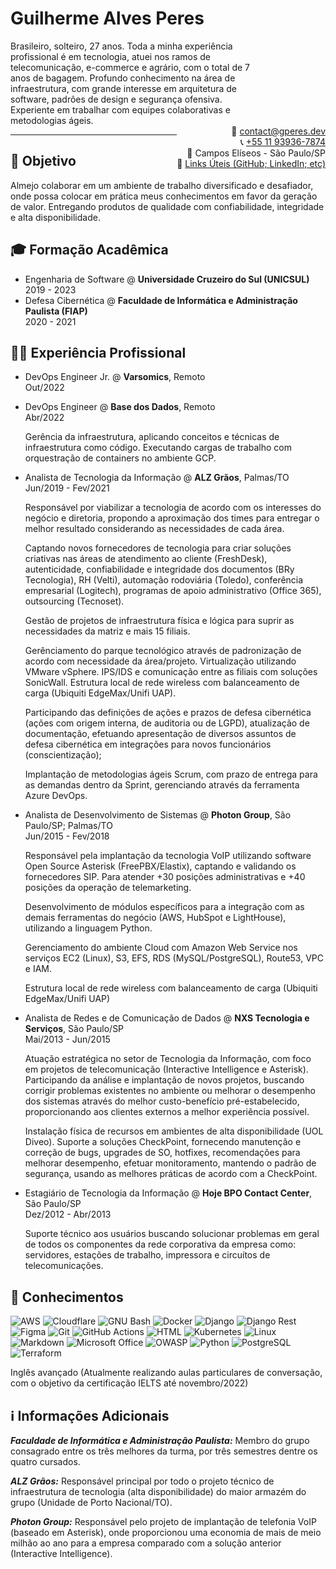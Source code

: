 # **Guilherme Alves Peres**

<style>
  #personal-resume{
    width: 400px
  }
  #personal-contacts{
    float: right;
    text-align: right;
  }
  div{
    display: inline-block;
  }
</style>

<div id="personal-resume">
  Brasileiro, solteiro, 27 anos. Toda a minha experiência profissional é em tecnologia, atuei nos ramos de telecomunicação, e-commerce e agrário, com o total de 7 anos de bagagem. Profundo conhecimento na área de infraestrutura, com grande interesse em arquitetura de software, padrões de design e segurança ofensiva. Experiente em trabalhar com equipes colaborativas e metodologias ágeis.
</div>
<div id="personal-contacts">
  📧 <a href="mailto:contact@gperes.dev">contact@gperes.dev</a>
    <br>
  📞 <a href="tel:+5511939367874">+55 11 93936-7874</a>
    <br>
    📍 Campos Elíseos - São Paulo/SP
    <br>
    🔗 <a href="https://allmylinks.com/guialvesp1">Links Úteis (GitHub; LinkedIn; etc)</a>
</div>

---

## 🎯 **Objetivo**

Almejo colaborar em um ambiente de trabalho diversificado e desafiador, onde possa colocar em prática meus conhecimentos em favor da geração de valor. Entregando produtos de qualidade com confiabilidade, integridade e alta disponibilidade.

<!--
Preencher de acordo com a vaga que vai enviar

(A empresa, precisa acreditar que você a conhece e está interessado em fazer parte, então personalize o máximo de acordo com a divulgação da vaga e característica da empresa.
Além do objetivo claro, você pode descrever lá nas informações adicionais suas habilidades de acordo com a missão, visão e valores da empresa)
-->

## 🎓 **Formação Acadêmica**

* Engenharia de Software @ **Universidade Cruzeiro do Sul (UNICSUL)**\
  2019 - 2023
* Defesa Cibernética @ **Faculdade de Informática e Administração Paulista (FIAP)**\
  2020 - 2021

## 👨‍💻 **Experiência Profissional**

* DevOps Engineer Jr. @ **Varsomics**, Remoto\
  Out/2022

* DevOps Engineer @ **Base dos Dados**, Remoto\
  Abr/2022

  Gerência da infraestrutura, aplicando conceitos e técnicas de infraestrutura como código. Executando cargas de trabalho com orquestração de containers no ambiente GCP.

* Analista de Tecnologia da Informação @ **ALZ Grãos**, Palmas/TO\
  Jun/2019 - Fev/2021

  Responsável por viabilizar a tecnologia de acordo com os interesses do negócio e diretoria, propondo a aproximação dos times para entregar o melhor resultado considerando as necessidades de cada área.

  Captando novos fornecedores de tecnologia para criar soluções criativas nas áreas de atendimento ao cliente (FreshDesk), autenticidade, confiabilidade e integridade dos documentos (BRy Tecnologia), RH (Velti), automação rodoviária (Toledo), conferência empresarial (Logitech), programas de apoio administrativo (Office 365), outsourcing (Tecnoset).

  Gestão de projetos de infraestrutura física e lógica para suprir as necessidades da matriz e mais 15 filiais.

  Gerênciamento do parque tecnológico através de padronização de acordo com necessidade da área/projeto. Virtualização utilizando VMware vSphere. IPS/IDS e comunicação entre as filiais com soluções SonicWall. Estrutura local de rede wireless com balanceamento de carga (Ubiquiti EdgeMax/Unifi UAP).

  Participando das definições de ações e prazos de defesa cibernética (ações com origem interna, de auditoria ou de LGPD), atualização de documentação, efetuando apresentação de diversos assuntos de defesa cibernética em integrações para novos funcionários (conscientização);

  Implantação de metodologias ágeis Scrum, com prazo de entrega para as demandas dentro da Sprint, gerenciando através da ferramenta Azure DevOps.

* Analista de Desenvolvimento de Sistemas @ **Photon Group**, São Paulo/SP; Palmas/TO\
  Jun/2015 - Fev/2018

  Responsável pela implantação da tecnologia VoIP utilizando software Open Source Asterisk (FreePBX/Elastix), captando e validando os fornecedores SIP. Para atender +30 posições administrativas e +40 posições da operação de telemarketing.

  Desenvolvimento de módulos específicos para a integração com as demais ferramentas do negócio (AWS, HubSpot e LightHouse), utilizando a linguagem Python.

  Gerenciamento do ambiente Cloud com Amazon Web Service nos serviços EC2 (Linux), S3, EFS, RDS (MySQL/PostgreSQL), Route53, VPC e IAM.

  Estrutura local de rede wireless com balanceamento de carga (Ubiquiti EdgeMax/Unifi UAP)

* Analista de Redes e de Comunicação de Dados @ **NXS Tecnologia e Serviços**, São Paulo/SP\
  Mai/2013 - Jun/2015

  Atuação estratégica no setor de Tecnologia da Informação, com foco em projetos de telecomunicação (Interactive Intelligence e Asterisk). Participando da análise e implantação de novos projetos, buscando corrigir problemas existentes no ambiente ou melhorar o desempenho dos sistemas através do melhor custo-benefício pré-estabelecido, proporcionando aos clientes externos a melhor experiência possível.

  Instalação física de recursos em ambientes de alta disponibilidade (UOL Diveo). Suporte a soluções CheckPoint, fornecendo manutenção e correção de bugs, upgrades de SO, hotfixes, recomendações para melhorar desempenho, efetuar monitoramento, mantendo o padrão de segurança, usando as melhores práticas de acordo com a CheckPoint.

* Estagiário de Tecnologia da Informação @ **Hoje BPO Contact Center**, São Paulo/SP\
  Dez/2012 - Abr/2013

  Suporte técnico aos usuários buscando solucionar problemas em geral de todos os componentes da rede corporativa da empresa como: servidores, estações de trabalho, impressora e circuítos de telecomunicações.

## 🧠 **Conhecimentos**

![AWS](https://img.shields.io/badge/Amazon_AWS-FF9900?style=for-the-badge&logo=amazonaws&logoColor=white)
![Cloudflare](https://img.shields.io/badge/Cloudflare-F38020?style=for-the-badge&logo=Cloudflare&logoColor=white)
![GNU Bash](https://img.shields.io/badge/GNU%20Bash-4EAA25?style=for-the-badge&logo=GNU%20Bash&logoColor=white)
![Docker](https://img.shields.io/badge/Docker-2CA5E0?style=for-the-badge&logo=docker&logoColor=white)
![Django](https://img.shields.io/badge/Django-092E20?style=for-the-badge&logo=django&logoColor=green)
![Django Rest](https://img.shields.io/badge/django%20rest-ff1709?style=for-the-badge&logo=django&logoColor=white)
![Figma](https://img.shields.io/badge/Figma-F24E1E?style=for-the-badge&logo=figma&logoColor=white)
![Git](https://img.shields.io/badge/GIT-E44C30?style=for-the-badge&logo=git&logoColor=white)
![GitHub Actions](https://img.shields.io/badge/GitHub_Actions-2088FF?style=for-the-badge&logo=github-actions&logoColor=white)
![HTML](https://img.shields.io/badge/HTML5-E34F26?style=for-the-badge&logo=html5&logoColor=white)
![Kubernetes](https://img.shields.io/badge/kubernetes-326ce5.svg?&style=for-the-badge&logo=kubernetes&logoColor=white)
![Linux](https://img.shields.io/badge/Linux-FCC624?style=for-the-badge&logo=linux&logoColor=black)
![Markdown](https://img.shields.io/badge/Markdown-000000?style=for-the-badge&logo=markdown&logoColor=white)
![Microsoft Office](https://img.shields.io/badge/Microsoft_Office-D83B01?style=for-the-badge&logo=microsoft-office&logoColor=white)
![OWASP](https://camo.githubusercontent.com/2b8d9afb5cf9def1e7d877cef888216f39a9145010bf53e9f5231404e64a2384/68747470733a2f2f696d672e736869656c64732e696f2f62616467652f4f574153502d3030303030303f7374796c653d666f722d7468652d6261646765266c6f676f3d6f77617370266c6f676f436f6c6f723d7768697465)
![Python](https://img.shields.io/badge/Python-FFD43B?style=for-the-badge&logo=python&logoColor=darkgreen)
![PostgreSQL](https://img.shields.io/badge/PostgreSQL-316192?style=for-the-badge&logo=postgresql&logoColor=white)
![Terraform](https://img.shields.io/badge/Terraform-7B42BC?style=for-the-badge&logo=terraform&logoColor=white)

Inglês avançado (Atualmente realizando aulas particulares de conversação, com o objetivo da certificação IELTS até novembro/2022)

## ℹ️ **Informações Adicionais**

***Faculdade de Informática e Administração Paulista:*** Membro do grupo consagrado entre os três melhores da turma, por três semestres dentre os quatro cursados.

***ALZ Grãos:*** Responsável principal por todo o projeto técnico de infraestrutura de tecnologia (alta disponibilidade) do maior armazém do grupo (Unidade de Porto Nacional/TO).

***Photon Group:*** Responsável pelo projeto de implantação de telefonia VoIP (baseado em Asterisk), onde proporcionou uma economia de mais de meio milhão ao ano para a empresa comparado com a solução anterior (Interactive Intelligence).
